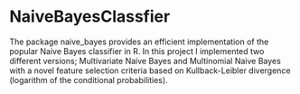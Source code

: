 # NaiveBayesClassfier
The package naive_bayes provides an efficient implementation of the popular Naive Bayes classifier in R. In this project I implemented two different 
versions; Multivariate Naive Bayes and Multinomial Naive Bayes with a novel feature selection criteria based on Kullback-Leibler divergence (logarithm 
of the conditional probabilities).
